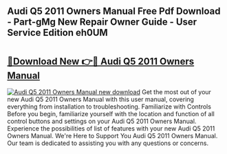 ## Audi Q5 2011 Owners Manual Free Pdf Download - Part-gMg New Repair Owner Guide - User Service Edition eh0UM

# <h2><a href="http://bc20880.oget.top/?id=Audi+Q5+2011+Owners+Manual">🔗Download New 👉🔴 Audi Q5 2011 Owners Manual</a></h2>

[![Audi Q5 2011 Owners Manual new download](https://i.imgur.com/5g1atiW.png)](http://bc20880.oget.top/?id=Audi+Q5+2011+Owners+Manual)
Get the most out of your new Audi Q5 2011 Owners Manual with this user manual, covering everything from installation to troubleshooting. Familiarize with Controls Before you begin, familiarize yourself with the location and function of all control buttons and settings on your Audi Q5 2011 Owners Manual. Experience the possibilities of list of features with your new Audi Q5 2011 Owners Manual. We're Here to Support You Audi Q5 2011 Owners Manual. Our team is dedicated to assisting you with any questions or concerns.
